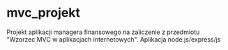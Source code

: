 # mvc_projekt
Projekt aplikacji managera finansowego na zaliczenie z przedmiotu "Wzorzec MVC w aplikacjach internetowych". Aplikacja node.js/express/js
